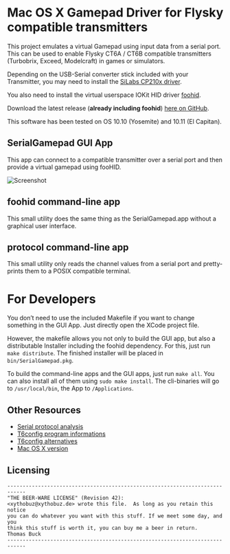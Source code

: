 # Mac OS X Gamepad Driver for Flysky compatible transmitters

This project emulates a virtual Gamepad using input data from a serial port. This can be used to enable Flysky CT6A / CT6B compatible transmitters (Turbobrix, Exceed, Modelcraft) in games or simulators.

Depending on the USB-Serial converter stick included with your Transmitter, you may need to install the [SiLabs CP210x driver](https://www.silabs.com/products/mcu/Pages/USBtoUARTBridgeVCPDrivers.aspx).

You also need to install the virtual userspace IOKit HID driver [foohid](https://github.com/unbit/foohid).

Download the latest release (**already including foohid**) [here on GitHub](https://github.com/xythobuz/SerialGamepad/releases).

This software has been tested on OS 10.10 (Yosemite) and 10.11 (El Capitan).

## SerialGamepad GUI App

This app can connect to a compatible transmitter over a serial port and then provide a virtual gamepad using fooHID.

![Screenshot](https://i.imgur.com/x0hnWq5.png)

## foohid command-line app

This small utility does the same thing as the SerialGamepad.app without a graphical user interface.

## protocol command-line app

This small utility only reads the channel values from a serial port and pretty-prints them to a POSIX compatible terminal.

# For Developers

You don’t need to use the included Makefile if you want to change something in the GUI App. Just directly open the XCode project file.

However, the makefile allows you not only to build the GUI app, but also a distributable Installer including the foohid dependency. For this, just run `make distribute`. The finished installer will be placed in `bin/SerialGamepad.pkg`.

To build the command-line apps and the GUI apps, just run `make all`. You can also install all of them using `sudo make install`. The cli-binaries will go to `/usr/local/bin`, the App to `/Applications`.

## Other Resources

 * [Serial protocol analysis](http://www.rcgroups.com/forums/showpost.php?p=11384029&postcount=79)
 * [T6config program informations](http://www.mycoolheli.com/t6config.html)
 * [T6config alternatives](http://www.mycoolheli.com/t6Alternate.html)
 * [Mac OS X version](http://www.zenoshrdlu.com/turborix/)

## Licensing

    ----------------------------------------------------------------------------
    "THE BEER-WARE LICENSE" (Revision 42):
    <xythobuz@xythobuz.de> wrote this file.  As long as you retain this notice
    you can do whatever you want with this stuff. If we meet some day, and you
    think this stuff is worth it, you can buy me a beer in return.   Thomas Buck
    ----------------------------------------------------------------------------

